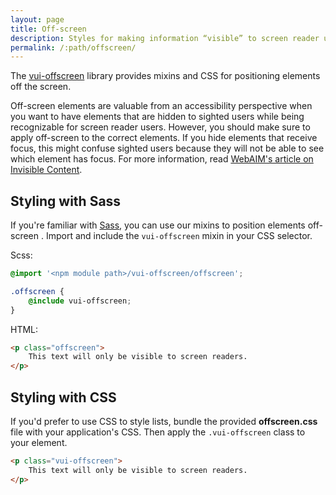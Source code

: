 ```yaml
---
layout: page
title: Off-screen
description: Styles for making information “visible” to screen reader users but hidden from sighted users.
permalink: /:path/offscreen/
---
```


The [vui-offscreen](https://github.com/Brightspace/valence-ui-offscreen) library provides mixins and CSS for positioning elements off the screen.

Off-screen elements are valuable from an accessibility perspective when you want to have elements that are hidden to sighted users while being recognizable for screen reader users. However, you should make sure to apply off-screen to the correct elements. If you hide elements that receive focus, this might confuse sighted users because they will not be able to see which element has focus. For more information, read [WebAIM's article on Invisible Content](http://webaim.org/techniques/css/invisiblecontent/).

## Styling with Sass

If you're familiar with [Sass](http://sass-lang.com/), you can use our mixins to position elements off-screen . Import and include the `vui-offscreen` mixin in your CSS selector.

Scss:

```css
@import '<npm module path>/vui-offscreen/offscreen';

.offscreen {
	@include vui-offscreen;
}
```

HTML:

```html
<p class="offscreen">
	This text will only be visible to screen readers.
</p>
```

## Styling with CSS

If you'd prefer to use CSS to style lists, bundle the provided **offscreen.css** file with your application's CSS. Then apply the `.vui-offscreen` class to your element.

```html
<p class="vui-offscreen">
	This text will only be visible to screen readers.
</p>
```
